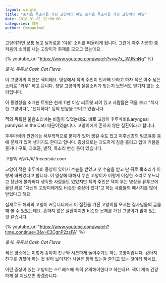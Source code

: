 ```yaml
---
layout: single
title: "중저음 목소리를 가진 고양이의 비밀 중저음 목소리를 가진 고양이의 비밀"
date: 2018-01-01 12:00:00
categories: 감동
author: Companimal
---
```


고양이하면 보통 높고 날카로운 '야옹' 소리를 떠올리게 됩니다. 그런데 아주 차분한 중저음의 소리를 내는 고양이가 화제를 모으고 있는데요.

{% youtube_url "https://www.youtube.com/watch?v=w7x_lWJNnNg" %}

_출처: 유튜브 Cash Cat Flava_

이 고양이의 이름은 잭이에요. 영상에서 잭의 주인이 인사해 보라고 하자 잭은 아주 낮은 소리로 "와우" 하고 웁니다. 정말 고양이의 울음소리가 맞는지 보면서도 믿기지 않는 소리입니다.

이 동영상을 소개한 트윗은 현재 11만 이상 리트윗 되어 있고 사람들은 잭을 보고 "섹시한 고양이다", "댄디하다" 등의 반응을 보이고 있습니다.

잭의 독특한 울음소리에는 비밀이 있었는데요. 바로 고양이 후두마비(Laryngeal paralysis in the Cat) 때문이었습니다. 고양이에게 흔하지 않은 질환이라고 합니다.

후두마비의 원인에는 해부학적으로 문제가 있어 생길 수도 있고 미주신경의 림프육종 등에 문제가 있어 생기기도 한다고 합니다. 증상으로는 과도하게 침을 흘리고 입에 거품을 물거나 구토, 과호흡, 발작, 목소리 변성 등이 있습니다.

_고양이 커뮤니티 thecatsite.com_

고양이 잭은 후두마비 증상이 있어서 수술을 받았고 첫 수술을 받고 난 뒤로 목소리가 이렇게 바뀌었다고 합니다. 이 영상에 대해서 무슨 고양이가 이렇게 이상한 소리로 우느냐고 장난에 불과하다 생각한 사람들도 있었지만 잭의 주인은 잭이 우는 영상을 유투브에 올린 뒤로 "자신의 고양이에게도 비슷한 증상이 있다"고 하는 사람들의 메시지를 많이 받았다고 해요.

실제로도 해외의 고양이 커뮤니티에서 이 질환을 가진 고양이를 모시는 집사님들의 글을 꽤 볼 수 있었는데요. 흔하지 않은 질환이지만 비슷한 문제를 가진 고양이가 많이 있는 것 같습니다.

{% youtube_url "https://www.youtube.com/watch?time_continue=3&v=E3CgnP2zsFA" %}

_출처: 유튜브 Cash Cat Flava_

잭은 평소에는 이렇게 강아지 친구와 시크하게 놀아주기도 하는 고양이랍니다. 강아지 친구를 귀찮아 하는 것 같아 보이지만 사실은 함께 있는걸 즐기고 있는 것이라 하네요.

이런 증상이 있는 고양이는 스트레스에 특히 유의해야한다고 하는데요. 잭이 계속 건강하게 잘 지냈으면 좋겠습니다.

